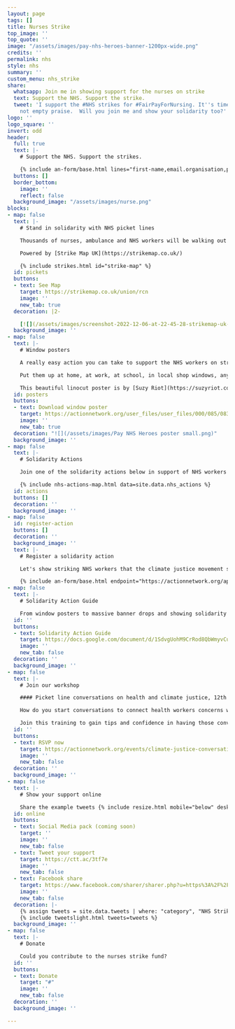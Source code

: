 ```yaml
---
layout: page
tags: []
title: Nurses Strike
top_image: ''
top_quote: ''
image: "/assets/images/pay-nhs-heroes-banner-1200px-wide.png"
credits: ''
permalink: nhs
style: nhs
summary: ''
custom_menu: nhs_strike
share:
  whatsapp: Join me in showing support for the nurses on strike
  text: Support the NHS. Support the strike.
  tweet: 'I support the #NHS strikes for #FairPayForNursing. It''s time for a raise
    not empty praise.  Will you join me and show your solidarity too?'
logo: ''
logo_square: ''
invert: odd
header:
  full: true
  text: |-
    # Support the NHS. Support the strikes.

    {% include an-form/base.html lines="first-name,email.organisation,postal-code.submit." endpoint="https://actionnetwork.org/api/v2/petitions/65b32fbe-86ae-4037-8f56-73f5881ec34a/signatures" %}
  buttons: []
  border_bottom:
    image: ''
    reflect: false
  background_image: "/assets/images/nurse.png"
blocks:
- map: false
  text: |-
    # Stand in solidarity with NHS picket lines

    Thousands of nurses, ambulance and NHS workers will be walking out over pay and conditions and to save our NHS. Join them on the picket lines to show your support for the NHS.

    Powered by [Strike Map UK](https://strikemap.co.uk/)

    {% include strikes.html id="strike-map" %}
  id: pickets
  buttons:
  - text: See Map
    target: https://strikemap.co.uk/union/rcn
    image: ''
    new_tab: true
  decoration: |2-

    [![](/assets/images/screenshot-2022-12-06-at-22-45-28-strikemap-uk-find-your-nearest-strike.png)](https://strikemap.co.uk/union/rcn "See picket locations")
  background_image: ''
- map: false
  text: |-
    # Window posters

    A really easy action you can take to support the NHS workers on strike is to print off our Pay NHS Heroes A Hero's Wage poster and put it up in your window.

    Put them up at home, at work, at school, in local shop windows, anywhere and everywhere!

    This beautiful linocut poster is by [Suzy Riot](https://suzyriot.com/)
  id: posters
  buttons:
  - text: Download window poster
    target: https://actionnetwork.org/user_files/user_files/000/085/083/original/Pay_NHS_Heroes_poster.png
    image: ''
    new_tab: true
  decoration: "![](/assets/images/Pay NHS Heroes poster small.png)"
  background_image: ''
- map: false
  text: |-
    # Solidarity Actions

    Join one of the solidarity actions below in support of NHS workers on site.

    {% include nhs-actions-map.html data=site.data.nhs_actions %}
  id: actions
  buttons: []
  decoration: ''
  background_image: ''
- map: false
  id: register-action
  buttons: []
  decoration: ''
  background_image: ''
  text: |-
    # Register a solidarity action

    Let's show striking NHS workers that the climate justice movement stands with them with a massive wave of public support and solidarity.   Register your support today and you'll receive resources and support to organise a solidarity action.

    {% include an-form/base.html endpoint="https://actionnetwork.org/api/v2/forms/d917ffed-2525-455e-94e5-afc7cd1be39b/submissions" button="Register" lines="first-name,email.action-title,action-start-date.action-description.map.submit" %}
- map: false
  text: |-
    # Solidarity Action Guide

    From window posters to massive banner drops and showing solidarity on the NHS picket lines, download our action guide for ideas and resources to help build a massive wave of public support for NHS workers on 15 and 20 December.
  id: ''
  buttons:
  - text: Solidarity Action Guide
    target: https://docs.google.com/document/d/1SdvgUohM9CrRod8QbWmyvCu9yBC4qLeCm7xI0XgxF6U/edit#
    image: ''
    new_tab: false
  decoration: ''
  background_image: ''
- map: false
  text: |-
    # Join our workshop

    #### Picket line conversations on health and climate justice, 12th December 6pm

    How do you start conversations to connect health workers concerns with climate justice on the picket line? How do you link the climate crisis with cost of living crisis & the workers' demands? What are the pitfalls to avoid?

    Join this training to gain tips and confidence in having those conversations. This session will pay particular attention to the connections between health and climate justice to support your conversations and show solidarity on the picket lines.
  id: ''
  buttons:
  - text: RSVP now
    target: https://actionnetwork.org/events/climate-justice-conversations-on-the-picket-line-training-nhs-strike-special/
    image: ''
    new_tab: false
  decoration: ''
  background_image: ''
- map: false
  text: |-
    # Show your support online

    Share the example tweets {% include resize.html mobile="below" desktop="on the right" %}
  id: online
  buttons:
  - text: Social Media pack (coming soon)
    target: ''
    image: ''
    new_tab: false
  - text: Tweet your support
    target: https://ctt.ac/3tf7e
    image: ''
    new_tab: false
  - text: Facebook share
    target: https://www.facebook.com/sharer/sharer.php?u=https%3A%2F%2Fdefundclimatechaos.uk%2Fnhs
    image: ''
    new_tab: false
  decoration: |-
    {% assign tweets = site.data.tweets | where: "category", "NHS Strike" | map: "text"  %}
    {% include tweetslight.html tweets=tweets %}
  background_image: ''
- map: false
  text: |-
    # Donate

    Could you contribute to the nurses strike fund?
  id: ''
  buttons:
  - text: Donate
    target: "#"
    image: ''
    new_tab: false
  decoration: ''
  background_image: ''

---
```

